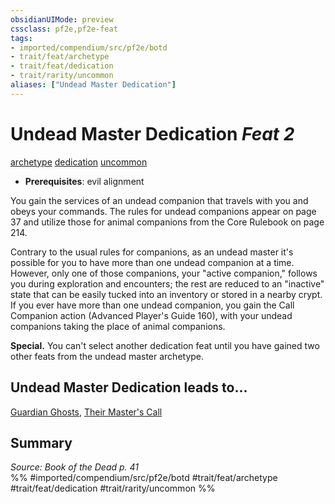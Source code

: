 ```yaml
---
obsidianUIMode: preview
cssclass: pf2e,pf2e-feat
tags:
- imported/compendium/src/pf2e/botd
- trait/feat/archetype
- trait/feat/dedication
- trait/rarity/uncommon
aliases: ["Undead Master Dedication"]
---
```

# Undead Master Dedication  *Feat 2*  
[archetype](archetype.md)  [dedication](dedication.md)  [uncommon](uncommon.md)  

- **Prerequisites**: evil alignment

You gain the services of an undead companion that travels with you and obeys your commands. The rules for undead companions appear on page 37 and utilize those for animal companions from the Core Rulebook on page 214.

Contrary to the usual rules for companions, as an undead master it's possible for you to have more than one undead companion at a time. However, only one of those companions, your "active companion," follows you during exploration and encounters; the rest are reduced to an "inactive" state that can be easily tucked into an inventory or stored in a nearby crypt. If you ever have more than one undead companion, you gain the Call Companion action (Advanced Player's Guide 160), with your undead companions taking the place of animal companions.

**Special.** You can't select another dedication feat until you have gained two other feats from the undead master archetype.

## Undead Master Dedication leads to...

[Guardian Ghosts](guardian-ghosts-botd.md), [Their Master's Call](their-masters-call-botd.md)

## Summary

*Source: Book of the Dead p. 41*  
%% #imported/compendium/src/pf2e/botd #trait/feat/archetype #trait/feat/dedication #trait/rarity/uncommon %%